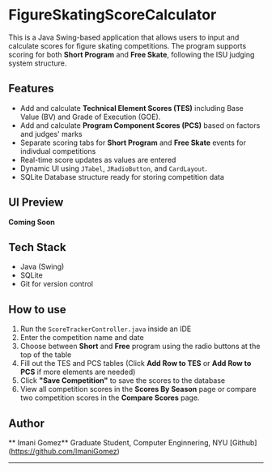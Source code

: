 # FigureSkatingScoreCalculator

This is a Java Swing-based application that allows users to input and calculate scores for figure skating competitions. The program supports scoring for both **Short Program** and **Free Skate**, following the ISU judging system structure.

## Features
 - Add and calculate **Technical Element Scores (TES)** including Base Value (BV) and Grade of Execution (GOE).
 - Add and calculate **Program Component Scores (PCS)** based on factors and judges' marks
 - Separate scoring tabs for **Short Program** and **Free Skate** events for indivdual competitions
 - Real-time score updates as values are entered
 - Dynamic UI using `JTabel`, `JRadioButton`, and `CardLayout`. 
 - SQLite Database structure ready for storing competition data 

## UI Preview
 **Coming Soon**

## Tech Stack
 - Java (Swing)
 - SQLite 
 - Git for version control

## How to use
1. Run the `ScoreTrackerController.java` inside an IDE
2. Enter the competition name and date
3. Choose between **Short** and **Free** program using the radio buttons at the top of the table
4. Fill out the TES and PCS tables (Click **Add Row to TES** or **Add Row to PCS** if more elements are needed)
5. Click **"Save Competition"** to save the scores to the database
6. View all competition scores in the **Scores By Season** page or compare two competition scores in the **Compare Scores** page. 

## Author
** Imani Gomez**
Graduate Student, Computer Enginnering, NYU
[Github] (https://github.com/ImaniGomez)

---
